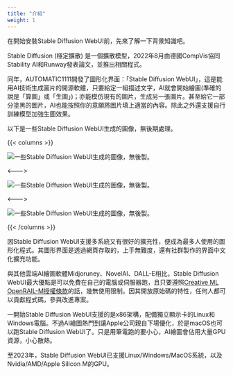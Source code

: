 ```yaml
---
title: "介紹"
weight: 1
---
```


在開始安裝Stable Diffusion WebUI前，先來了解一下背景知識吧。

Stable Diffusion (穩定擴散) 是一個擴散模型，2022年8月由德國CompVis協同Stability AI和Runway發表論文，並推出相關程式。

同年，AUTOMATIC1111開發了圖形化界面：「Stable Diffusion WebUI」，這是能用AI技術生成圖片的開源軟體，只要給定一組描述文字，AI就會開始繪圖(準確的說是「算圖」或「生圖」)；亦能模仿現有的圖片，生成另一張圖片。甚至給它一部分塗黑的圖片，AI也能按照你的意願將圖片填上適當的內容。除此之外還支援自行訓練模型加強生圖效果。

以下是一些Stable Diffusion WebUI生成的圖像，無後期處理。

{{< columns >}}

![一些Stable Diffusion WebUI生成的圖像，無後製。](../../images/introduction-1.webp)

<---> <!-- magic separator, between columns -->

![一些Stable Diffusion WebUI生成的圖像，無後製。](../../images/introduction-2.webp)

<---> <!-- magic separator, between columns -->

![一些Stable Diffusion WebUI生成的圖像，無後製。](../../images/introduction-3.webp)

{{< /columns >}}

因Stable Diffusion WebUI支援多系統又有很好的擴充性，便成為最多人使用的圖形化程式。其圖形界面是透過網頁存取的，上手無難度，還有社群製作的界面中文化擴充功能。

與其他雲端AI繪圖軟體Midjoruney、NovelAI、DALL-E相比，Stable Diffusion WebUI最大優點是可以免費在自己的電腦或伺服器跑，且只要遵照[Creative ML OpenRAIL-M授權條款](https://github.com/CompVis/stable-diffusion/blob/main/LICENSE)的話，幾無使用限制。因其開放原始碼的特性，任何人都可以貢獻程式碼，參與改進專案。

一開始Stable Diffusion WebUI支援的是x86架構，配備獨立顯示卡的Linux和Windows電腦。不過AI繪圖熱門到讓Apple公司親自下場優化，於是macOS也可以跑Stable Diffusion WebUI了。只是用筆電跑的要小心，AI繪圖會佔用大量GPU資源，小心散熱。

至2023年，Stable Diffusion WebUI已支援Linux/Windows/MacOS系統，以及Nvidia/AMD/Apple Silicon M的GPU。
